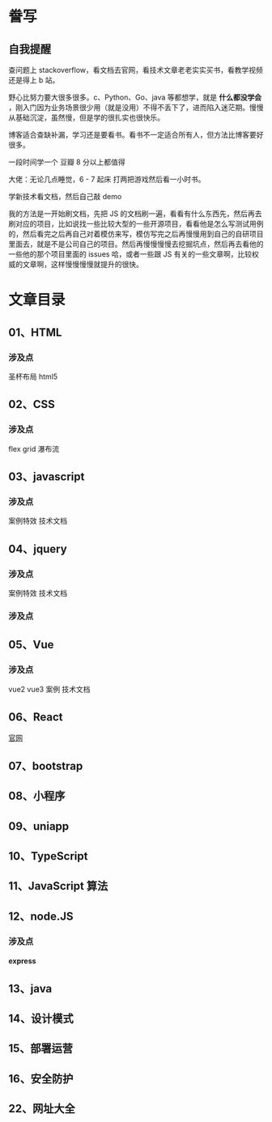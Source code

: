 # 誊写

## 自我提醒

查问题上 stackoverflow，看文档去官网，看技术文章老老实实买书，看教学视频还是得上 b 站。

野心比努力要大很多很多。c、Python、Go、java 等都想学，就是 **什么都没学会** ，刚入门因为业务场景很少用（就是没用）不得不丢下了，进而陷入迷茫期。慢慢从基础沉淀，虽然慢，但是学的很扎实也很快乐。

博客适合查缺补漏，学习还是要看书。看书不一定适合所有人，但方法比博客要好很多。

一段时间学一个 豆瓣 8 分以上都值得

大佬：无论几点睡觉，6 - 7 起床 打两把游戏然后看一小时书。

学新技术看文档，然后自己敲 demo

我的方法是一开始刷文档，先把 JS 的文档刷一遍，看看有什么东西先，然后再去刷对应的项目，比如说找一些比较大型的一些开源项目，看看他是怎么写测试用例的，然后看完之后再自己对着模仿来写，模仿写完之后再慢慢用到自己的自研项目里面去，就是不是公司自己的项目。然后再慢慢慢慢去挖掘坑点，然后再去看他的一些他的那个项目里面的 issues 哈，或者一些跟 JS 有关的一些文章啊，比较权威的文章啊，这样慢慢慢慢就提升的很快。

# 文章目录

## 01、HTML

### 涉及点

圣杯布局
html5

## 02、CSS

### 涉及点

flex
grid
瀑布流

## 03、javascript

### 涉及点

案例特效
技术文档

## 04、jquery

### 涉及点

案例特效
技术文档

### 涉及点

## 05、Vue

### 涉及点

vue2
vue3
案例
技术文档

## 06、React

[官网](https://www.bilibili.com/video/av27145318)

## 07、bootstrap

## 08、小程序

## 09、uniapp

## 10、TypeScript

## 11、JavaScript 算法

## 12、node.JS

### 涉及点

#### express

## 13、java

## 14、设计模式

## 15、部署运营

## 16、安全防护

## 22、网址大全
